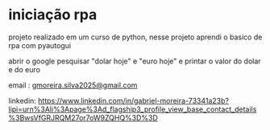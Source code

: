 # iniciação rpa
projeto realizado em um curso de python, nesse projeto aprendi o basico de rpa com pyautogui

abrir o google pesquisar "dolar hoje" e "euro hoje" e printar o valor do dolar e do euro

email : gmoreira.silva2025@gmail.com


linkedin: https://www.linkedin.com/in/gabriel-moreira-73341a23b?lipi=urn%3Ali%3Apage%3Ad_flagship3_profile_view_base_contact_details%3BwsVfGRJRQM27or7oW9ZQHQ%3D%3D
